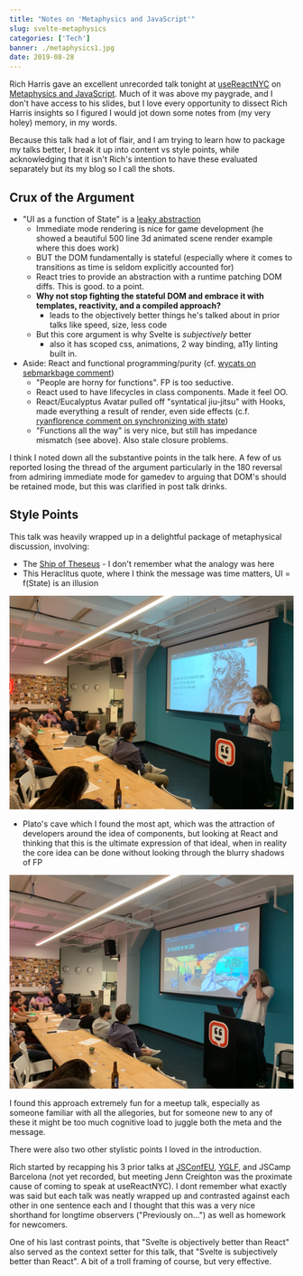 ```yaml
---
title: "Notes on 'Metaphysics and JavaScript'"
slug: svelte-metaphysics
categories: ['Tech']
banner: ./metaphysics1.jpg
date: 2019-08-28
---
```


Rich Harris gave an excellent unrecorded talk tonight at [useReactNYC](http://usereact.nyc) on [Metaphysics and JavaScript](https://twitter.com/Rich_Harris/status/1166342346323238912). Much of it was above my paygrade, and I don't have access to his slides, but I love every opportunity to dissect Rich Harris insights so I figured I would jot down some notes from (my very holey) memory, in my words.

Because this talk had a lot of flair, and I am trying to learn how to package my talks better, I break it up into content vs style points, while acknowledging that it isn't Rich's intention to have these evaluated separately but its my blog so I call the shots.

## Crux of the Argument

- "UI as a function of State" is a [leaky abstraction](https://www.joelonsoftware.com/2002/11/11/the-law-of-leaky-abstractions/)
  - Immediate mode rendering is nice for game development (he showed a beautiful 500 line 3d animated scene render example where this does work)
  - BUT the DOM fundamentally is stateful (especially where it comes to transitions as time is seldom explicitly accounted for)
  - React tries to provide an abstraction with a runtime patching DOM diffs. This is good. to a point.
  - **Why not stop fighting the stateful DOM and embrace it with templates, reactivity, and a compiled approach?**
    - leads to the objectively better things he's talked about in prior talks like speed, size, less code
  - But this core argument is why Svelte is _subjectively_ better
    - also it has scoped css, animations, 2 way binding, a11y linting built in.
- Aside: React and functional programming/purity (cf. [wycats on sebmarkbage comment](https://mobile.twitter.com/wycats/status/1161464944648318977))
  - "People are horny for functions". FP is too seductive.
  - React used to have lifecycles in class components. Made it feel OO.
  - React/Eucalyptus Avatar pulled off "syntatical jiu-jitsu" with Hooks, made everything a result of render, even side effects (c.f. [ryanflorence comment on synchronizing with state](https://mobile.twitter.com/ryanflorence/status/1125041041063665666))
  - "Functions all the way" is very nice, but still has impedance mismatch (see above). Also stale closure problems.

I think I noted down all the substantive points in the talk here. A few of us reported losing the thread of the argument particularly in the 180 reversal from admiring immediate mode for gamedev to arguing that DOM's should be retained mode, but this was clarified in post talk drinks.

## Style Points

This talk was heavily wrapped up in a delightful package of metaphysical discussion, involving:

- The [Ship of Theseus](https://en.wikipedia.org/wiki/Ship_of_Theseus) - I don't remember what the analogy was here
- This Heraclitus quote, where I think the message was time matters, UI = f(State) is an illusion

![heraclitus](./heraclitus.jpg)

- Plato's cave which I found the most apt, which was the attraction of developers around the idea of components, but looking at React and thinking that this is the ultimate expression of that ideal, when in reality the core idea can be done without looking through the blurry shadows of FP

![platocave](./platocave.jpg)

I found this approach extremely fun for a meetup talk, especially as someone familiar with all the allegories, but for someone new to any of these it might be too much cognitive load to juggle both the meta and the message.

There were also two other stylistic points I loved in the introduction.

Rich started by recapping his 3 prior talks at [JSConfEU](https://www.youtube.com/watch?v=qqt6YxAZoOc), [YGLF](https://www.youtube.com/watch?v=AdNJ3fydeao), and JSCamp Barcelona (not yet recorded, but meeting Jenn Creighton was the proximate cause of coming to speak at useReactNYC). I dont remember what exactly was said but each talk was neatly wrapped up and contrasted against each other in one sentence each and I thought that this was a very nice shorthand for longtime observers ("Previously on...") as well as homework for newcomers.

One of his last contrast points, that "Svelte is objectively better than React" also served as the context setter for this talk, that "Svelte is subjectively better than React". A bit of a troll framing of course, but very effective.
